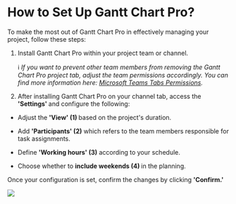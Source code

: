 # How to Set Up Gantt Chart Pro?

<p class="no-margin">To make the most out of Gantt Chart Pro in effectively managing your project, follow these steps:</p>
<ol>
<li>
<p class="no-margin">Install Gantt Chart Pro within your project team or channel. </p>
<p class="no-margin">ℹ️<i> If you want to prevent other team members from removing the Gantt Chart Pro project tab, adjust the team permissions accordingly. You can find more information here: <a href="https://answers.microsoft.com/en-us/msoffice/forum/all/tabs-on-microsoft-teams/712225e2-982a-4cc3-ae3a-9c5e9ad9baa7" target="_blank" class="intercom-content-link">Microsoft Teams Tabs Permissions</a>.</i></p>
</li>
<li>
<p class="no-margin">After installing Gantt Chart Pro on your channel tab, access the<b> 'Settings' </b>and configure the following:</p>
</li>
</ol><ul>
<li>
<p class="no-margin">Adjust the <b>'View' (1) </b>based on the project's duration.</p>
</li>
<li>
<p class="no-margin">Add <b>'Participants' (2)</b> which refers to the team members responsible for task assignments.</p>
</li>
<li>
<p class="no-margin">Define <b>'Working hours' (3)</b> according to your schedule.</p>
</li>
<li>
<p class="no-margin">Choose whether to <b>include weekends (4) </b>in the planning.</p>
</li>
</ul><p class="no-margin">Once your configuration is set, confirm the changes by clicking <b>'Confirm.'</b></p>
<p class="no-margin"></p>
<div class="intercom-container"><img src="/assets/img/teams-pro/image_20.png"></div><p class="no-margin"></p>



